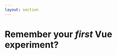 ```yaml
---
layout: section
---
```


# Remember your _first_ Vue experiment?

<!--
* I do!
* First project is still on CodePen
-->
